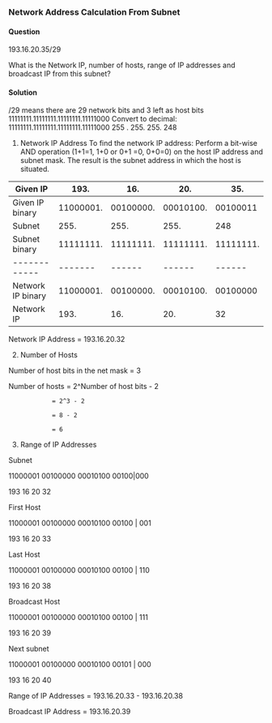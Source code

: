### Network Address Calculation From Subnet

#### Question
193.16.20.35/29

What is the Network IP, number of hosts, range of IP addresses and broadcast IP from this subnet?

#### Solution
/29 means there are 29 network bits and 3 left as host bits
11111111.11111111.11111111.11111000
Convert to decimal:
11111111.11111111.11111111.11111000
 255 .      255.      255.    248

1. Network IP Address
To find the network IP address:
Perform a bit-wise AND operation (1+1=1, 1+0 or 0+1 =0, 0+0=0) on the host IP address and subnet mask. The result is the subnet address in which the host is situated.


|Given IP    |193.   |16.   |20.   |35.   |
|------------|-------|------|------|------|
|Given IP binary   |11000001.   |00100000.   |00010100.   |00100011   |
|Subnet   |255.   |255.   |255.   |248   |
|Subnet binary   |11111111.   |11111111.   |11111111.   |11111111.   |
|------------|-------|------|------|------|
|Network IP binary   |11000001.   |00100000.   |00010100.   |00100000   |
|Network IP   |193.   |16.   |20.   |32   |

Network IP Address = 193.16.20.32

2. Number of Hosts

Number of host bits in the net mask = 3

Number of hosts = 2^Number of host bits - 2

                = 2^3 - 2

                = 8 - 2

                = 6

3. Range of IP Addresses

Subnet

11000001		00100000		00010100		00100|000

193			    16			    20			    32       


First Host

11000001	    00100000	    00010100	    00100 | 001

193			    16			    20			    33


Last Host

11000001		00100000		00010100		00100 | 110

193			    16			    20			    38


Broadcast Host

11000001		00100000		00010100		00100 | 111

193			    16			    20			    39


Next subnet

11000001		00100000		00010100		00101 | 000

193			    16			    20			    40


Range of IP Addresses = 193.16.20.33 - 193.16.20.38

Broadcast IP Address = 193.16.20.39
